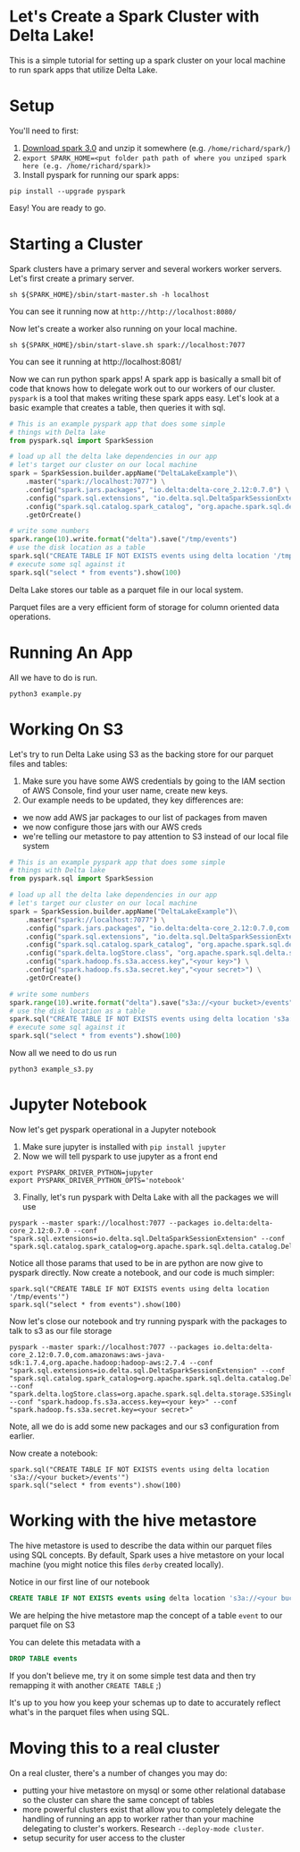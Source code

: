 # Let's Create a Spark Cluster with Delta Lake!

This is a simple tutorial for setting up a spark cluster on your local machine to run spark apps that utilize Delta Lake.

# Setup

You'll need to first:

1. [Download spark 3.0](https://spark.apache.org/downloads.html) and unzip it somewhere (e.g. `/home/richard/spark/`)
2. `export SPARK_HOME=<put folder path path of where you unziped spark here (e.g. /home/richard/spark)>`
3. Install pyspark for running our spark apps:
```
pip install --upgrade pyspark
```

Easy! You are ready to go.

# Starting a Cluster

Spark clusters have a primary server and several workers worker servers. Let's first create a primary server.

```
sh ${SPARK_HOME}/sbin/start-master.sh -h localhost
```

You can see it running now at `http://http://localhost:8080/`

Now let's create a worker also running on your local machine.

```
sh ${SPARK_HOME}/sbin/start-slave.sh spark://localhost:7077
```

You can see it running at http://localhost:8081/

Now we can run python spark apps! A spark app is basically a small bit of code that knows how to delegate work out to our workers of our cluster.  `pyspark` is a tool that makes writing these spark apps easy. Let's look at a basic example that creates a table, then queries it with sql.

```python
# This is an example pyspark app that does some simple
# things with Delta lake
from pyspark.sql import SparkSession

# load up all the delta lake dependencies in our app
# let's target our cluster on our local machine
spark = SparkSession.builder.appName("DeltaLakeExample")\
    .master("spark://localhost:7077") \
    .config("spark.jars.packages", "io.delta:delta-core_2.12:0.7.0") \
    .config("spark.sql.extensions", "io.delta.sql.DeltaSparkSessionExtension") \
    .config("spark.sql.catalog.spark_catalog", "org.apache.spark.sql.delta.catalog.DeltaCatalog") \
    .getOrCreate()

# write some numbers 
spark.range(10).write.format("delta").save("/tmp/events")
# use the disk location as a table
spark.sql("CREATE TABLE IF NOT EXISTS events using delta location '/tmp/events'")
# execute some sql against it
spark.sql("select * from events").show(100)
```

Delta Lake stores our table as a parquet file in our local system.

Parquet files are a very efficient form of storage for column oriented data operations.

# Running An App

All we have to do is run.

```
python3 example.py
```

# Working On S3 

Let's try to run Delta Lake using S3 as the backing store for our parquet files and tables:

1. Make sure you have some AWS credentials by going to the IAM section of AWS Console, find your user name, create new keys.
2. Our example needs to be updated, they key differences are:
* we now add AWS jar packages to our list of packages from maven
* we now configure those jars with our AWS creds
* we're telling our metastore to pay attention to S3 instead of our local file system

```PYTHON
# This is an example pyspark app that does some simple
# things with Delta lake
from pyspark.sql import SparkSession

# load up all the delta lake dependencies in our app
# let's target our cluster on our local machine
spark = SparkSession.builder.appName("DeltaLakeExample")\
    .master("spark://localhost:7077") \
    .config("spark.jars.packages", "io.delta:delta-core_2.12:0.7.0,com.amazonaws:aws-java-sdk:1.7.4,org.apache.hadoop:hadoop-aws:2.7.4") \
    .config("spark.sql.extensions", "io.delta.sql.DeltaSparkSessionExtension") \
    .config("spark.sql.catalog.spark_catalog", "org.apache.spark.sql.delta.catalog.DeltaCatalog") \
    .config("spark.delta.logStore.class", "org.apache.spark.sql.delta.storage.S3SingleDriverLogStore") \
    .config("spark.hadoop.fs.s3a.access.key","<your key>") \
    .config("spark.hadoop.fs.s3a.secret.key","<your secret>") \
    .getOrCreate()

# write some numbers 
spark.range(10).write.format("delta").save("s3a://<your bucket>/events")
# use the disk location as a table
spark.sql("CREATE TABLE IF NOT EXISTS events using delta location 's3a://<your bucket>/events'")
# execute some sql against it
spark.sql("select * from events").show(100)
```

Now all we need to do us run

```
python3 example_s3.py
```

# Jupyter Notebook

Now let's get pyspark operational in a Jupyter notebook

1. Make sure jupyter is installed with `pip install jupyter`
2. Now we will tell pyspark to use jupyter as a front end
```
export PYSPARK_DRIVER_PYTHON=jupyter
export PYSPARK_DRIVER_PYTHON_OPTS='notebook'
```
3. Finally, let's run pyspark with Delta Lake with all the packages we will use
```
pyspark --master spark://localhost:7077 --packages io.delta:delta-core_2.12:0.7.0 --conf "spark.sql.extensions=io.delta.sql.DeltaSparkSessionExtension" --conf "spark.sql.catalog.spark_catalog=org.apache.spark.sql.delta.catalog.DeltaCatalog"
```

Notice all those params that used to be in are python are now give to pyspark directly. Now create a notebook, and our code is much simpler:

```
spark.sql("CREATE TABLE IF NOT EXISTS events using delta location '/tmp/events'")
spark.sql("select * from events").show(100)
```

Now let's close our notebook and try running pyspark with the packages to talk to s3 as our file storage

```
pyspark --master spark://localhost:7077 --packages io.delta:delta-core_2.12:0.7.0,com.amazonaws:aws-java-sdk:1.7.4,org.apache.hadoop:hadoop-aws:2.7.4 --conf "spark.sql.extensions=io.delta.sql.DeltaSparkSessionExtension" --conf "spark.sql.catalog.spark_catalog=org.apache.spark.sql.delta.catalog.DeltaCatalog" --conf "spark.delta.logStore.class=org.apache.spark.sql.delta.storage.S3SingleDriverLogStore" --conf "spark.hadoop.fs.s3a.access.key=<your key>" --conf "spark.hadoop.fs.s3a.secret.key=<your secret>"
```

Note, all we do is add some new packages and our s3 configuration from earlier.

Now create a notebook:

```
spark.sql("CREATE TABLE IF NOT EXISTS events using delta location 's3a://<your bucket>/events'")
spark.sql("select * from events").show(100)
```

# Working with the hive metastore

The hive metastore is used to describe the data within our parquet files using SQL concepts. By default, Spark uses a hive metastore on your local machine (you might notice this files `derby` created locally).

Notice in our first line of our notebook

```sql
CREATE TABLE IF NOT EXISTS events using delta location 's3a://<your bucket>/events'
```

We are helping the hive metastore map the concept of a table `event` to our parquet file on S3

You can delete this metadata with a 

```sql
DROP TABLE events
```

If you don't believe me, try it on some simple test data and then try remapping it with another `CREATE TABLE` ;) 

It's up to you how you keep your schemas up to date to accurately reflect what's in the parquet files when using SQL.

# Moving this to a real cluster

On a real cluster, there's a number of changes you may do:

* putting your hive metastore on mysql or some other relational database so the cluster can share the same concept of tables
* more powerful clusters exist that allow you to completely delegate the handling of running an app to worker rather than your machine delegating to cluster's workers.  Research `--deploy-mode cluster`.
* setup security for user access to the cluster